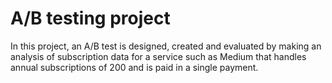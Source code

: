 # A/B testing project

In this project, an A/B test is designed, created and evaluated by making an analysis of subscription data for a service such as Medium that handles annual subscriptions of 200 and is paid in a single payment.
